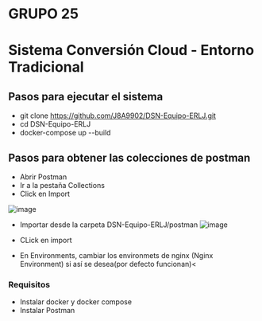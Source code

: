 # GRUPO 25
# Sistema Conversión Cloud - Entorno Tradicional


## Pasos para ejecutar el sistema
- git clone https://github.com/J8A9902/DSN-Equipo-ERLJ.git
- cd DSN-Equipo-ERLJ
- docker-compose up --build

## Pasos para obtener las colecciones de postman
- Abrir Postman
- Ir a la pestaña Collections
- Click en Import

![image](https://user-images.githubusercontent.com/98363516/197397742-65ae4aa5-1e99-4cec-a8a8-7794a08076a8.png)

- Importar desde la carpeta DSN-Equipo-ERLJ/postman
![image](https://user-images.githubusercontent.com/98363516/197397653-e6adf3b2-ea6f-4821-af34-d1fd2e725063.png)

- CLick en import
- En Environments, cambiar los environmets de nginx (Nginx Environment) si así se desea(por defecto funcionan)< 



### Requisitos
- Instalar docker y docker compose
- Instalar Postman
